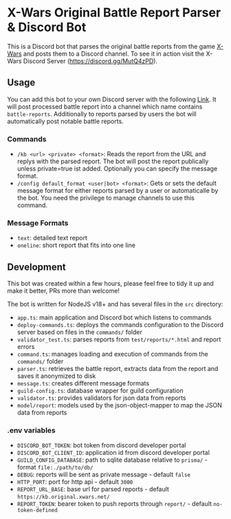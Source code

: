 # X-Wars Original Battle Report Parser & Discord Bot

This is a Discord bot that parses the original battle reports from the game [X-Wars](https://original.xwars.net) and posts them to a Discord channel. To see it in action visit the X-Wars Discord Server (https://discord.gg/MutQ4zPD).

## Usage

You can add this bot to your own Discord server with the following [Link](https://discord.com/api/oauth2/authorize?client_id=1113485760604147784&permissions=&scope=bot). It will post processed battle report into a channel which name contains `battle-reports`. Additionally to reports parsed by users the bot will automatically post notable battle reports.

### Commands
  - `/kb <url> <private> <format>`: Reads the report from the URL and replys with the parsed report. The bot will post the report publically unless private=true ist added. Optionally you can specify the message format.
  - `/config default_format <user|bot> <format>`: Gets or sets the default message format for either reports parsed by a user or automaticalle by the bot. You need the privilege to manage channels to use this command.
  
### Message Formats
  - `text`: detailed text report
  - `oneline`: short report that fits into one line

## Development

This bot was created within a few hours, please feel free to tidy it up and make it better, 
PRs more than welcome!

The bot is written for NodeJS v18+ and has several files in the `src` directory:
  - `app.ts`: main application and Discord bot which listens to commands
  - `deploy-commands.ts`: deploys the commands configuration to the Discord server based on files in the `commands/` folder
  - `validator_test.ts`: parses reports from `test/reports/*.html` and report errors
  - `command.ts`: manages loading and execution of commands from the `commands/` folder
  - `parser.ts`: retrieves the battle report, extracts data from the report and saves it anonymized to disk 
  - `message.ts`: creates different message formats
  - `guild-config.ts`: database wrapper for guild configuration
  - `validator.ts`: provides validators for json data from reports
  - `model/report`: models used by the json-object-mapper to map the JSON data from reports

### .env variables
 - `DISCORD_BOT_TOKEN`: bot token from discord developer portal
 - `DISCORD_BOT_CLIENT_ID`: application id from discord developer portal
 - `GUILD_CONFIG_DATABASE`: path to sqlite database relative to `prisma/` - format `file:./path/to/db/`
 - `DEBUG`: reports will be sent as private message - default `false`
 - `HTTP_PORT`: port for http api - default `3000`
 - `REPORT_URL_BASE`: base url for parsed reports - default `https://kb.original.xwars.net/`
 - `REPORT_TOKEN`: bearer token to push reports through `report/` - default `no-token-defined`